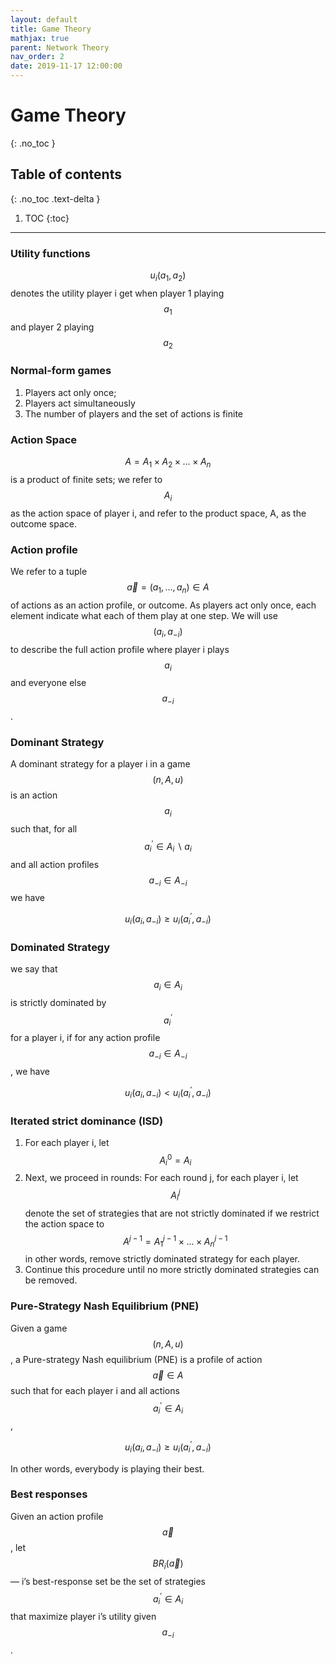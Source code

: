 ```yaml
---
layout: default
title: Game Theory
mathjax: true
parent: Network Theory
nav_order: 2
date: 2019-11-17 12:00:00
---
```


# Game Theory
{: .no_toc }

## Table of contents
{: .no_toc .text-delta }

1. TOC
{:toc}

---

### Utility functions 

$$u_{i}(a_{1},a_{2})$$ denotes the utility player i get when player 1 playing $$a_{1}$$ and player 2 playing $$a_{2}$$

### Normal-form games
1. Players act only once;
2. Players act simultaneously
3. The number of players and the set of actions is finite

### Action Space

$$A = A_{1} × A_{2} × . . . × A_{n}$$ is a product of finite sets; we refer to $$A_{i}$$ as
the action space of player i, and refer to the product space, A, as the
outcome space.

### Action profile
We refer to a tuple $$\vec{a}=\left(a_{1}, \ldots, a_{n}\right) \in A$$ of actions as an action profile,
or outcome. As players act only once, each element indicate what each of them play at one step.
We will use $$(a_{i}, a_{−i})$$ to describe the full action profile where player i
plays $$a_{i}$$ and everyone else $$a_{−i}$$.

### Dominant Strategy
A dominant strategy for a player i in a game $$(n, A, u)$$ is
an action $$a_{i}$$ such that, for all $$a_{i}^{\prime} \in A_{i} \backslash a_{i}$$ and all action profiles $$a_{-i} \in A_{-i}$$ we have

$$
u_{i}\left(a_{i}, a_{-i}\right) \geq u_{i}\left(a_{i}^{\prime}, a_{-i}\right)
$$

### Dominated Strategy

we say that $$a_{i} \in A_{i}$$ is strictly dominated by $$a_{i}^{\prime}$$
for a player i, if for any action profile $$a_{-i} \in A_{-i}$$
, we have

$$
u_{i}\left(a_{i}, a_{-i}\right)<u_{i}\left(a_{i}^{\prime}, a_{-i}\right)
$$

### Iterated strict dominance (ISD)
1. For each player i, let $$A^{0}_{i} = A_{i}$$
2. Next, we proceed in rounds: For each round j, for each player i, let $$A^{j}_{i}$$ denote the set of strategies that are not strictly dominated if we restrict the action space to 
$$
A^{j-1}=A_{1}^{j-1} \times \ldots \times A_{n}^{j-1}
$$
in other words, remove strictly dominated strategy for each player.
3. Continue this procedure until no more strictly dominated strategies can be removed.

### Pure-Strategy Nash Equilibrium (PNE)
Given a game $$(n, A, u)$$, a Pure-strategy Nash equilibrium (PNE) is a profile of action $$\vec{a} \in A$$ such that for each player i and all actions $$a_{i}^{\prime} \in A_{i}$$, 


$$
u_{i}\left(a_{i}, a_{-i}\right) \geq u_{i}\left(a_{i}^{\prime}, a_{-i}\right)
$$

In other words, everybody is playing their best.

### Best responses 

Given an action profile $$\vec{a}$$, let $$BR_{i}(\vec{a})$$ — i’s best-response
set be the set of strategies $$ a_{i}^{\prime} \in A_{i}$$ that maximize player i’s utility given
$$a_{−i}$$.